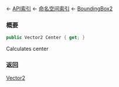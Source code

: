 ← [API索引](Api-Index) ← [命名空间索引](Namespace-Index) ← [BoundingBox2](VRageMath.BoundingBox2)

### 概要

```csharp
public Vector2 Center { get; }
```

Calculates center

### 返回

[Vector2](VRageMath.Vector2)


